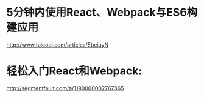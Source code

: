 # 5分钟内使用React、Webpack与ES6构建应用
http://www.tuicool.com/articles/EbeiuyN

# 轻松入门React和Webpack:
http://segmentfault.com/a/1190000002767365
